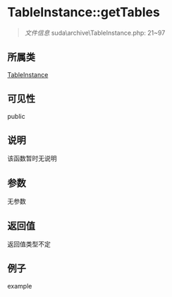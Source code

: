 # TableInstance::getTables



> *文件信息* suda\archive\TableInstance.php: 21~97

## 所属类 

[TableInstance](../TableInstance.md)

## 可见性

 public 

## 说明

该函数暂时无说明


## 参数


无参数


## 返回值

返回值类型不定


## 例子

example